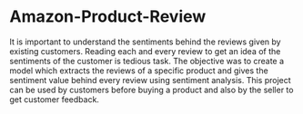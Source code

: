 # Amazon-Product-Review
It is important to understand the sentiments behind the reviews given by existing customers. Reading each and every review to get an idea of the sentiments of the customer is tedious task. The objective was to create a model which extracts the reviews of a specific product and gives the sentiment value behind every review using sentiment analysis. This project can be used by customers before buying a product and also by the seller to get customer feedback.
